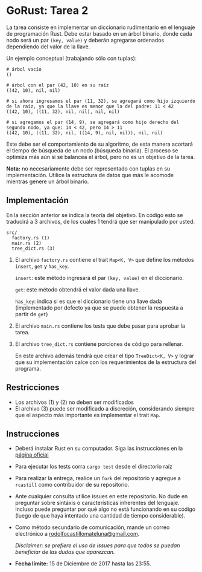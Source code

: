# GoRust: Tarea 2

La tarea consiste en implementar un diccionario rudimentario en el lenguaje de programación Rust. Debe estar basado en un árbol binario, donde cada nodo será un par `(key, value)` y deberán agregarse ordenados dependiendo del valor de la llave.

Un ejemplo conceptual (trabajando sólo con tuplas):

```
# árbol vacío
()

# árbol con el par (42, 10) en su raíz
((42, 10), nil, nil)

# si ahora ingresamos el par (11, 32), se agregará como hijo izquierdo de la raíz, ya que la llave es menor que la del padre: 11 < 42
((42, 10), ((11, 32), nil, nil), nil, nil)

# si agregamos el par (14, 9), se agregará como hijo derecho del segundo nodo, ya que: 14 < 42, pero 14 > 11
((42, 10), ((11, 32), nil, ((14, 9), nil, nil)), nil, nil)
```

Este debe ser el comportamiento de su algoritmo, de esta manera acortará el tiempo de búsqueda de un nodo (búsqueda binaria). El proceso se optimiza más aún si se balancea el árbol, pero no es un objetivo de la tarea.

**Nota:** no necesariamente debe ser representado con tuplas en su implementación. Utilice la estructura de datos que más le acomode mientras genere un árbol binario.

## Implementación

En la sección anterior se indica la teoría del objetivo. En código esto se traducirá a 3 archivos, de los cuales 1 tendrá que ser manipulado por usted:

```
src/
  factory.rs (1)
  main.rs (2)
  tree_dict.rs (3)
```

1. El archivo `factory.rs` contiene el trait `Map<K, V>` que define los métodos `insert`, `get` y `has_key`.

   `insert`: este método ingresará el par `(key, value)` en el diccionario.

   `get`: este método obtendrá el valor dada una llave.

   `has_key`: indica si es que el diccionario tiene una llave dada (implementado por defecto ya que se puede obtener la respuesta a partir de `get`)

2. El archivo `main.rs` contiene los tests que debe pasar para aprobar la tarea.

3. El archivo `tree_dict.rs` contiene porciones de código para rellenar.

   En este archivo además tendrá que crear el tipo `TreeDict<K, V>` y lograr que su implementación calce con los requerimientos de la estructura del programa.

## Restricciones

- Los archivos (1) y (2) no deben ser modificados
- El archivo (3) puede ser modificado a discreción, considerando siempre que el aspecto más importante es implementar el trait `Map`.

## Instrucciones

- Deberá instalar Rust en su computador. Siga las instrucciones en la [página oficial](https://www.rust-lang.org/en-US/install.html)

- Para ejecutar los tests corra `cargo test` desde el directorio raíz

- Para realizar la entrega, realice un `fork` del repositorio y agregue a `rcastill` como contribuidor de su repositorio.

- Ante cualquier consulta utilice issues en este repositorio. No dude en preguntar sobre sintáxis o características inherentes del lenguaje. Incluso puede preguntar por qué algo no está funcionando en su código (luego de que haya intentado una cantidad de tiempo considerable).

- Como método secundario de comunicación, mande un correo electrónico a [rodolfocastillomateluna@gmail.com](mailto:rodolfocastillomateluna@gmail.com).

  *Disclaimer: se prefiere el uso de issues para que todos se puedan beneficiar de las dudas que aparezcan.*

- **Fecha límite:** 15 de Diciembre de 2017 hasta las 23:55.

